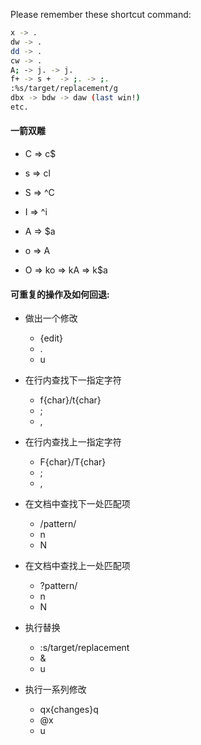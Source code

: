 Please remember these shortcut command:
```bash
x -> .
dw -> .
dd -> .
cw -> .
A; -> j. -> j.  
f+ -> s +  -> ;. -> ;.
:%s/target/replacement/g
dbx -> bdw -> daw (last win!)
etc.
```

#### 一箭双雕

- C => c$

- s => cl

- S => ^C

- I => ^i

- A => $a

- o => A<CR>

- O => ko => kA<CR> => k$a<CR>

#### 可重复的操作及如何回退:

- 做出一个修改 
	- {edit}  
	- .   
	- u

- 在行内查找下一指定字符 
	- f{char}/t{char} 
	- ; 
	- ,
	
- 在行内查找上一指定字符
	- F{char}/T{char}
	- ;
	- ,

- 在文档中查找下一处匹配项
	- /pattern/<CR>
	- n
	- N
	
- 在文档中查找上一处匹配项
	- ?pattern/<CR>
	- n
	- N
	
- 执行替换
	- :s/target/replacement
	- &
	- u
	
- 执行一系列修改
	- qx{changes}q
	- @x
	- u